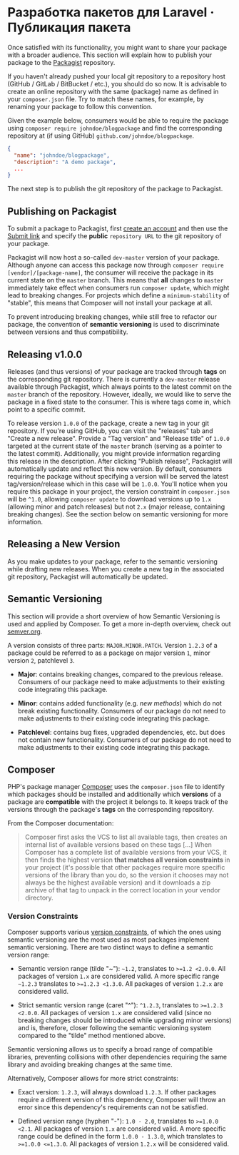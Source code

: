 <!-- ---
title: 'Publishing a Package'
description: 'Publish a package to Packagist, which allows the end-user to pull in the package using Composer. Additionally, the section will cover semantic versioning and releasing newer versions of a package.'
tags: ['Publishing', 'Packagist', 'Composer', 'Semantic Versioning']
image: 'https://www.laravelpackage.com/assets/pages/laravelpackage.jpeg'
date: 2019-09-17
--- -->

# Разработка пакетов для Laravel · Публикация пакета

Once satisfied with its functionality, you might want to share your package with a broader audience. This section will explain how to publish your package to the [Packagist](https://packagist.org) repository.

If you haven't already pushed your local git repository to a repository host (GitHub / GitLab / BitBucket / etc.), you should do so now. It is advisable to create an online repository with the same (package) name as defined in your `composer.json` file. Try to match these names, for example, by renaming your package to follow this convention.

Given the example below, consumers would be able to require the package using `composer require johndoe/blogpackage` and find the corresponding repository at (if using GitHub) `github.com/johndoe/blogpackage`.

```json
{
  "name": "johndoe/blogpackage",
  "description": "A demo package",
  ...
}
```

The next step is to publish the git repository of the package to Packagist.

## Publishing on Packagist

To submit a package to Packagist, first [create an account](https://packagist.org/register/) and then use the [Submit link](https://packagist.org/packages/submit) and specify the **public** `repository URL` to the git repository of your package.

Packagist will now host a so-called `dev-master` version of your package. Although anyone can access this package now through `composer require [vendor]/[package-name]`, the consumer will receive the package in its current state on the `master` branch. This means that **all** changes to `master` immediately take effect when consumers run `composer update`, which might lead to breaking changes. For projects which define a `minimum-stability` of "stable", this means that Composer will not install your package at all.

To prevent introducing breaking changes, while still free to refactor our package, the convention of **semantic versioning** is used to discriminate between versions and thus compatibility.

## Releasing v1.0.0

Releases (and thus versions) of your package are tracked through **tags** on the corresponding git repository. There is currently a `dev-master` release available through Packagist, which always points to the latest commit on the `master` branch of the repository. However, ideally, we would like to serve the package in a fixed state to the consumer. This is where tags come in, which point to a specific commit.

To release version `1.0.0` of the package, create a new tag in your git repository. If you're using GitHub, you can visit the "releases" tab and "Create a new release". Provide a "Tag version" and "Release title" of `1.0.0` targeted at the current state of the `master` branch (serving as a pointer to the latest commit). Additionally, you might provide information regarding this release in the description. After clicking "Publish release", Packagist will automatically update and reflect this new version. By default, consumers requiring the package without specifying a version will be served the latest tag/version/release which in this case will be `1.0.0`. You'll notice when you require this package in your project, the version constraint in `composer.json` will be `^1.0`, allowing `composer update` to download versions up to `1.x` (allowing minor and patch releases) but not `2.x` (major release, containing breaking changes). See the section below on semantic versioning for more information.

## Releasing a New Version

As you make updates to your package, refer to the semantic versioning while drafting new releases. When you create a new tag in the associated git repository, Packagist will automatically be updated.

## Semantic Versioning

This section will provide a short overview of how Semantic Versioning is used and applied by Composer. To get a more in-depth overview, check out [semver.org](https://semver.org/).

A version consists of three parts: `MAJOR.MINOR.PATCH`. Version `1.2.3` of a package could be referred to as a package on major version `1`, minor version `2`, patchlevel `3`.

- **Major**: contains breaking changes, compared to the previous release. Consumers of our package need to make adjustments to their existing code integrating this package.

- **Minor**: contains added functionality (e.g. _new methods_) which do not break existing functionality. Consumers of our package do not need to make adjustments to their existing code integrating this package.

- **Patchlevel**: contains bug fixes, upgraded dependencies, etc. but does not contain new functionality. Consumers of our package do not need to make adjustments to their existing code integrating this package.

## Composer

PHP's package manager [Composer](https://getcomposer.org/) uses the `composer.json` file to identify which packages should be installed and additionally which **versions** of a package are **compatible** with the project it belongs to. It keeps track of the versions through the package's **tags** on the corresponding repository.

From the Composer documentation:

> Composer first asks the VCS to list all available tags, then creates an internal list of available versions based on these tags [...] When Composer has a complete list of available versions from your VCS, it then finds the highest version **that matches all version constraints** in your project (it's possible that other packages require more specific versions of the library than you do, so the version it chooses may not always be the highest available version) and it downloads a zip archive of that tag to unpack in the correct location in your vendor directory.

### Version Constraints

Composer supports various [version constraints](https://getcomposer.org/doc/articles/versions.md#writing-version-constraints), of which the ones using semantic versioning are the most used as most packages implement semantic versioning. There are two distinct ways to define a semantic version range:

- Semantic version range (tilde "~"): `~1.2`, translates to `>=1.2 <2.0.0`. All packages of version `1.x` are considered valid. A more specific range `~1.2.3` translates to `>=1.2.3 <1.3.0`. All packages of version `1.2.x` are considered valid.

- Strict semantic version range (caret "^"): `^1.2.3`, translates to `>=1.2.3 <2.0.0`. All packages of version `1.x` are considered valid (since no breaking changes should be introduced while upgrading minor versions) and is, therefore, closer following the semantic versioning system compared to the "tilde" method mentioned above.

Semantic versioning allows us to specify a broad range of compatible libraries, preventing collisions with other dependencies requiring the same library and avoiding breaking changes at the same time.

Alternatively, Composer allows for more strict constraints:

- Exact version: `1.2.3`, will always download `1.2.3`. If other packages require a different version of this dependency, Composer will throw an error since this dependency's requirements can not be satisfied.

- Defined version range (hyphen "-"): `1.0 - 2.0`, translates to `>=1.0.0 <2.1`. All packages of version `1.x` are considered valid. A more specific range could be defined in the form `1.0.0 - 1.3.0`, which translates to `>=1.0.0 <=1.3.0`. All packages of version `1.2.x` will be considered valid.
